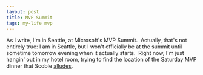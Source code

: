 ```yaml
---
layout: post
title: MVP Summit
tags: my-life mvp
---
```

As I write, I'm in Seattle, at Microsoft's MVP Summit.  Actually, that's not entirely true: I am in Seattle, but I won't officially be at the summit until sometime tomorrow evening when it actually starts.  Right now, I'm just hangin' out in my hotel room, trying to find the location of the Saturday MVP dinner that Scoble  [alludes](http://scoblecomments.scripting.com/comments?u=1011&amp;p=7134&amp;link=http%3A%2F%2Fradio.weblogs.com%2F0001011%2F2004%2F04%2F01.html%23a7134).

